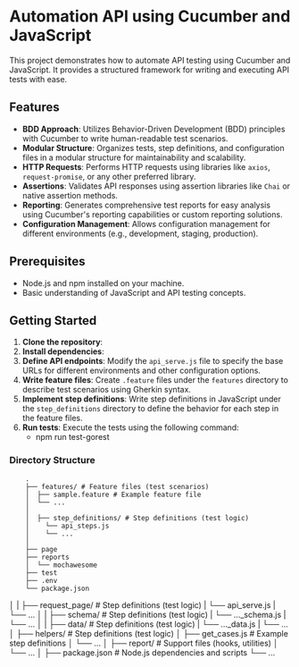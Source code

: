 # Automation API using Cucumber and JavaScript
This project demonstrates how to automate API testing using Cucumber and JavaScript. It provides a structured framework for writing and executing API tests with ease.

## Features
- **BDD Approach**: Utilizes Behavior-Driven Development (BDD) principles with Cucumber to write human-readable test scenarios.
- **Modular Structure**: Organizes tests, step definitions, and configuration files in a modular structure for maintainability and scalability.
- **HTTP Requests**: Performs HTTP requests using libraries like `axios`, `request-promise`, or any other preferred library.
- **Assertions**: Validates API responses using assertion libraries like `Chai` or native assertion methods.
- **Reporting**: Generates comprehensive test reports for easy analysis using Cucumber's reporting capabilities or custom reporting solutions.
- **Configuration Management**: Allows configuration management for different environments (e.g., development, staging, production).

## Prerequisites
- Node.js and npm installed on your machine.
- Basic understanding of JavaScript and API testing concepts.

## Getting Started
1. **Clone the repository**:
2. **Install dependencies**:
3. **Define API endpoints**:
    Modify the `api_serve.js` file to specify the base URLs for different environments and other configuration options.
4. **Write feature files**:
    Create `.feature` files under the `features` directory to describe test scenarios using Gherkin syntax.
5. **Implement step definitions**:
    Write step definitions in JavaScript under the `step_definitions` directory to define the behavior for each step in the feature files.
6. **Run tests**:
    Execute the tests using the following command:
    - npm run test-gorest

### Directory Structure
        .
        ├── features/ # Feature files (test scenarios)
        │  ├── sample.feature # Example feature file
        │  └── ...
        │
        │  ├── step_definitions/ # Step definitions (test logic)
        │    └── api_steps.js
        │    └── ...
        │
        ├── page
        ├── reports
        │  └── mochawesome
        ├── test
        ├── .env
        └── package.json

│
| ├── request_page/ # Step definitions (test logic)
|    └── api_serve.js
|    └── ...
│
| ├── schema/ # Step definitions (test logic)
|    └── ..._schema.js
|    └── ...
│
| ├── data/ # Step definitions (test logic)
|    └── ..._data.js
|    └── ...
│
├── helpers/ # Step definitions (test logic)
│ ├── get_cases.js # Example step definitions
│ └── ...
│
├── report/ # Support files (hooks, utilities)
│ └── ...
│
├── package.json # Node.js dependencies and scripts
└── ...




